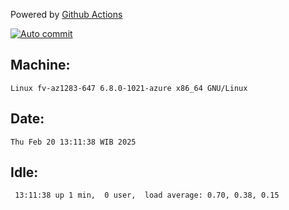 Powered by [Github Actions](https://github.com/features/actions)

[![Auto commit](https://github.com/hiage/workstation/workflows/Auto%20commit/badge.svg)](https://github.com/hiage/workstation/actions?query=workflow%3A%22Auto+commit%22)

## Machine:
```
Linux fv-az1283-647 6.8.0-1021-azure x86_64 GNU/Linux
```
## Date:
```
Thu Feb 20 13:11:38 WIB 2025
```
## Idle:
```
 13:11:38 up 1 min,  0 user,  load average: 0.70, 0.38, 0.15
```
